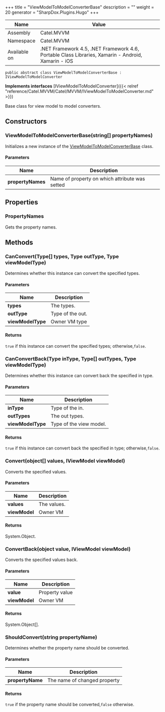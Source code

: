 

+++
title = "ViewModelToModelConverterBase" 
description = ""
weight = 20
generator = "SharpDox.Plugins.Hugo"
+++

Name|Value
---|---
Assembly|Catel.MVVM
Namespace|Catel.MVVM
Available on|.NET Framework 4.5, .NET Framework 4.6, Portable Class Libraries, Xamarin - Android, Xamarin - iOS

```
public abstract class ViewModelToModelConverterBase : IViewModelToModelConverter
```

**Implements interfaces**
[IViewModelToModelConverter]({{&lt; relref "reference/Catel.MVVM/Catel/MVVM/IViewModelToModelConverter.md" &gt;}})

Base class for view model to model converters.

## Constructors

### ViewModelToModelConverterBase(string[] propertyNames)

Initializes a new instance of the [ViewModelToModelConverterBase](#) class.

#### Parameters

Name|Description
---|---
**propertyNames**|Name of property on which attribute was setted

## Properties

### PropertyNames

Gets the property names.

## Methods

### CanConvert(Type[] types, Type outType, Type viewModelType)

Determines whether this instance can convert the specified types.

#### Parameters

Name|Description
---|---
**types**|The types.
**outType**|Type of the out.
**viewModelType**|Owner VM type

#### Returns

`true` if this instance can convert the specified types; otherwise,`false`.

### CanConvertBack(Type inType, Type[] outTypes, Type viewModelType)

Determines whether this instance can convert back the specified in type.

#### Parameters

Name|Description
---|---
**inType**|Type of the in.
**outTypes**|The out types.
**viewModelType**|Type of the view model.

#### Returns

`true` if this instance can convert back the specified in type; otherwise,`false`.

### Convert(object[] values, IViewModel viewModel)

Converts the specified values.

#### Parameters

Name|Description
---|---
**values**|The values.
**viewModel**|Owner VM

#### Returns

System.Object.

### ConvertBack(object value, IViewModel viewModel)

Converts the specified values back.

#### Parameters

Name|Description
---|---
**value**|Property value
**viewModel**|Owner VM

#### Returns

System.Object[].

### ShouldConvert(string propertyName)

Determines whether the property name should be converted.

#### Parameters

Name|Description
---|---
**propertyName**|The name of changed property

#### Returns

`true` if the property name should be converted,`false` otherwise.

